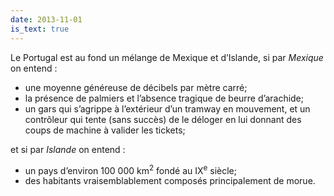 ```yaml
---
date: 2013-11-01
is_text: true
---
```


Le Portugal est au fond un mélange de Mexique et d’Islande, si par *Mexique* on entend&nbsp;:

* une moyenne généreuse de décibels par mètre&nbsp;carré;
* la présence de palmiers et l’absence tragique de beurre d’arachide;
* un gars qui s’agrippe à l’extérieur d’un tramway en mouvement, et un contrôleur qui tente (sans succès) de le déloger en lui donnant des coups de machine à valider les tickets;

et si par *Islande* on entend&nbsp;:

* un pays d’environ 100&nbsp;000 km<sup>2</sup> fondé au IX<sup>e</sup>&nbsp;siècle;
* des habitants vraisemblablement composés principalement de morue.
